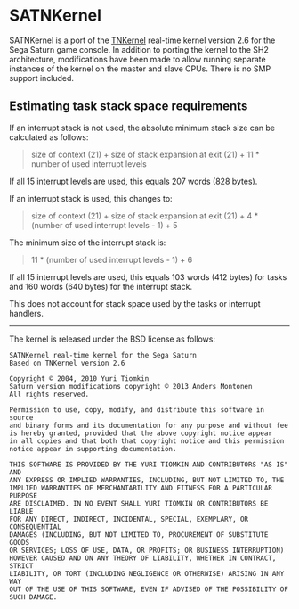 SATNKernel
==========

SATNKernel is a port of the [TNKernel](http://www.tnkernel.com/ "TNKernel") real-time kernel version 2.6 for the Sega Saturn game console.
In addition to porting the kernel to the SH2 architecture, modifications have been made to allow running separate instances of the kernel on the master and slave CPUs. There is no SMP support included.

Estimating task stack space requirements
----------------------------------------

If an interrupt stack is not used, the absolute minimum stack size can be calculated as follows:  
>size of context (21) + size of stack expansion at exit (21) + 11 * number of used interrupt levels

If all 15 interrupt levels are used, this equals 207 words (828 bytes).

If an interrupt stack is used, this changes to:  
>size of context (21) + size of stack expansion at exit (21) + 4 * (number of used interrupt levels - 1) + 5

The minimum size of the interrupt stack is:  
>11 * (number of used interrupt levels - 1) + 6

If all 15 interrupt levels are used, this equals 103 words (412 bytes) for tasks and 160 words (640 bytes) for the interrupt stack.

This does not account for stack space used by the tasks or interrupt handlers.

---

The kernel is released under the BSD license as follows:

    SATNKernel real-time kernel for the Sega Saturn
    Based on TNKernel version 2.6

    Copyright © 2004, 2010 Yuri Tiomkin
    Saturn version modifications copyright © 2013 Anders Montonen
    All rights reserved.

    Permission to use, copy, modify, and distribute this software in source
    and binary forms and its documentation for any purpose and without fee
    is hereby granted, provided that the above copyright notice appear
    in all copies and that both that copyright notice and this permission
    notice appear in supporting documentation.

    THIS SOFTWARE IS PROVIDED BY THE YURI TIOMKIN AND CONTRIBUTORS "AS IS" AND
    ANY EXPRESS OR IMPLIED WARRANTIES, INCLUDING, BUT NOT LIMITED TO, THE
    IMPLIED WARRANTIES OF MERCHANTABILITY AND FITNESS FOR A PARTICULAR PURPOSE
    ARE DISCLAIMED. IN NO EVENT SHALL YURI TIOMKIN OR CONTRIBUTORS BE LIABLE
    FOR ANY DIRECT, INDIRECT, INCIDENTAL, SPECIAL, EXEMPLARY, OR CONSEQUENTIAL
    DAMAGES (INCLUDING, BUT NOT LIMITED TO, PROCUREMENT OF SUBSTITUTE GOODS
    OR SERVICES; LOSS OF USE, DATA, OR PROFITS; OR BUSINESS INTERRUPTION)
    HOWEVER CAUSED AND ON ANY THEORY OF LIABILITY, WHETHER IN CONTRACT, STRICT
    LIABILITY, OR TORT (INCLUDING NEGLIGENCE OR OTHERWISE) ARISING IN ANY WAY
    OUT OF THE USE OF THIS SOFTWARE, EVEN IF ADVISED OF THE POSSIBILITY OF
    SUCH DAMAGE.
